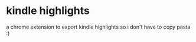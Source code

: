 # kindle highlights
a chrome extension to export kindle highlights so i don't have to copy pasta :)
